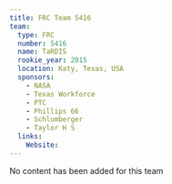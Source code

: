 ```yaml
---
title: FRC Team 5416
team:
  type: FRC
  number: 5416
  name: TaRDIS
  rookie_year: 2015
  location: Katy, Texas, USA
  sponsors:
    - NASA
    - Texas Workforce
    - PTC
    - Phillips 66
    - Schlumberger
    - Taylor H S
  links:
    Website: 
---
```

No content has been added for this team